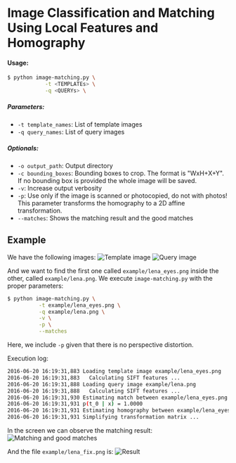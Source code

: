 # Image Classification and Matching Using Local Features and Homography

#### Usage:
```bash
$ python image-matching.py \
            -t <TEMPLATEs> \
            -q <QUERYs> \ 
```

##### Parameters:
- `-t template_names`: List of template images
- `-q query_names`: List of query images
##### Optionals:
- `-o output_path`: Output directory
- `-c bounding_boxes`: Bounding boxes to crop. The format is "WxH+X+Y". If no bounding box is provided the whole image will be saved.
- `-v`: Increase output verbosity
- `-p`: Use only if the image is scanned or photocopied, do not with photos! This parameter transforms the homography to a 2D affine transformation.
- `--matches`: Shows the matching result and the good matches

## Example

We have the following images:
![Template image](https://github.com/dmartinalbo/image-matching/blob/master/example/lena_eyes.png "Template image")
![Query image](https://github.com/dmartinalbo/image-matching/blob/master/example/lena.png "Query image")

And we want to find the first one called `example/lena_eyes.png` inside the other, called `example/lena.png`. We execute `image-matching.py` with the proper parameters:
```bash
$ python image-matching.py \
          -t example/lena_eyes.png \
          -q example/lena.png \
          -v \
          -p \
          --matches
```
Here, we include `-p` given that there is no perspective distortion. 

Execution log:
```bash
2016-06-20 16:19:31,883 Loading template image example/lena_eyes.png
2016-06-20 16:19:31,883   Calculating SIFT features ...
2016-06-20 16:19:31,888 Loading query image example/lena.png
2016-06-20 16:19:31,888   Calculating SIFT features ...
2016-06-20 16:19:31,930 Estimating match between example/lena_eyes.png and example/lena.png
2016-06-20 16:19:31,931 p(t_0 | x) = 1.0000
2016-06-20 16:19:31,931 Estimating homography between example/lena_eyes.png and example/lena.png
2016-06-20 16:19:31,931 Simplifying transformation matrix ...
```

In the screen we can observe the matching result:
![Matching and good matches](https://github.com/dmartinalbo/image-matching/blob/master/example/matches.png "Matching and good matches")

And the file `example/lena_fix.png` is:
![Result](https://github.com/dmartinalbo/image-matching/blob/master/example/lena_fix.png "Result")
